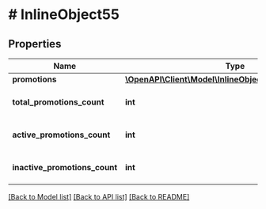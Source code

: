 # # InlineObject55

## Properties

Name | Type | Description | Notes
------------ | ------------- | ------------- | -------------
**promotions** | [**\OpenAPI\Client\Model\InlineObject55PromotionsInner[]**](InlineObject55PromotionsInner.md) |  | [optional]
**total_promotions_count** | **int** | Total number of promotions. | [optional]
**active_promotions_count** | **int** | Number of active promotions. | [optional]
**inactive_promotions_count** | **int** | Number of deactivated promotions. | [optional]

[[Back to Model list]](../../README.md#models) [[Back to API list]](../../README.md#endpoints) [[Back to README]](../../README.md)
